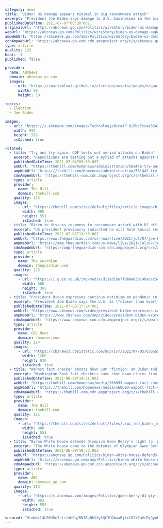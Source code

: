 ```yaml
---
category: news
title: "Biden: US damage appears minimal in big ransomware attack"
excerpt: "President Joe Biden says damage to U.S. businesses in the biggest ransomware attack on record appears to be minimal but information is still incomplete WASHINGTON -- President Joe Biden said ..."
publishedDateTime: 2021-07-07T00:28:00Z
originalUrl: "https://abcnews.go.com/Politics/wireStory/biden-us-damage-appears-minimal-big-ransomware-attack-78698595"
webUrl: "https://abcnews.go.com/Politics/wireStory/biden-us-damage-appears-minimal-big-ransomware-attack-78698595"
ampWebUrl: "https://abcnews.go.com/amp/Politics/wireStory/biden-us-damage-appears-minimal-big-ransomware-attack-78698595"
cdnAmpWebUrl: "https://abcnews-go-com.cdn.ampproject.org/c/s/abcnews.go.com/amp/Politics/wireStory/biden-us-damage-appears-minimal-big-ransomware-attack-78698595"
type: article
quality: 125
heat: -1
published: false

provider:
  name: ABCNews
  domain: abcnews.go.com
  images:
    - url: "https://smartableai.github.io/election/assets/images/organizations/abcnews.go.com-50x50.jpg"
      width: 50
      height: 50

topics:
  - Election
  - Joe Biden

images:
  - url: "https://s.abcnews.com/images/Technology/WireAP_815bc7ccea334212b926a8bdb978f0f7_16x9_992.jpg"
    width: 992
    height: 558
    isCached: true

related:
  - title: "Try and try again: GOP tests out myriad attacks on Biden"
    excerpt: "Republicans are testing out a myriad of attacks against President Biden, trying to turn public opinion against a popular president among key sectors of the electorate in hopes of boosting their chances in the 2022 midterm elections and beyond."
    publishedDateTime: 2021-07-04T09:50:00Z
    webUrl: "https://thehill.com/homenews/administration/561442-try-and-try-again-gop-tests-out-myriad-attacks-on-biden"
    ampWebUrl: "https://thehill.com/homenews/administration/561442-try-and-try-again-gop-tests-out-myriad-attacks-on-biden?amp"
    cdnAmpWebUrl: "https://thehill-com.cdn.ampproject.org/c/s/thehill.com/homenews/administration/561442-try-and-try-again-gop-tests-out-myriad-attacks-on-biden?amp"
    type: article
    provider:
      name: The Hill
      domain: thehill.com
    quality: 125
    images:
      - url: "https://thehill.com/sites/default/files/article_images/bidenjoe_063021getty_biden-gop.jpg"
        width: 980
        height: 551
        isCached: true
  - title: "Biden to discuss response to ransomware attack with US officials – live"
    excerpt: "US president previously indicated he will hold Russia responsible for hosting cyber-attackers"
    publishedDateTime: 2021-07-07T13:35:00Z
    webUrl: "https://www.theguardian.com/us-news/live/2021/jul/07/joe-biden-ransomware-attack-meeting-russia-latest-updates?page=with:block-60e5b8268f08d660ba38cd3e"
    ampWebUrl: "https://amp.theguardian.com/us-news/live/2021/jul/07/joe-biden-ransomware-attack-meeting-russia-latest-updates"
    cdnAmpWebUrl: "https://amp-theguardian-com.cdn.ampproject.org/c/s/amp.theguardian.com/us-news/live/2021/jul/07/joe-biden-ransomware-attack-meeting-russia-latest-updates"
    type: article
    provider:
      name: The Guardian
      domain: theguardian.com
    quality: 125
    images:
      - url: "https://i.guim.co.uk/img/media/d111d1be7fbb8e63014bacec54d46861f340c223/0_100_3000_1800/master/3000.jpg?width=300&quality=45&auto=format&fit=max&dpr=2&s=b842964094d28bd5634b9af48b92b8a4"
        width: 600
        height: 360
        isCached: true
  - title: "President Biden expresses cautious optimism on pandemic in July 4 address"
    excerpt: "President Joe Biden says the U.S. is \"closer than ever\" to beating COVID-19 as he warns Americans the pandemic is not yet over. Sean Sullivan of the Washington Post spoke with CBSN's Caitlin Huey-Burns about the message coming from the White House."
    publishedDateTime: 2021-07-05T17:24:00Z
    webUrl: "https://www.cbsnews.com/video/president-biden-expresses-cautious-optimism-on-pandemic-in-july-4th-address/"
    ampWebUrl: "https://www.cbsnews.com/amp/video/president-biden-expresses-cautious-optimism-on-pandemic-in-july-4th-address/"
    cdnAmpWebUrl: "https://www-cbsnews-com.cdn.ampproject.org/c/s/www.cbsnews.com/amp/video/president-biden-expresses-cautious-optimism-on-pandemic-in-july-4th-address/"
    type: article
    provider:
      name: CBS News
      domain: cbsnews.com
    quality: 124
    images:
      - url: "https://cbsnews3.cbsistatic.com/hub/i/r/2021/07/05/6306a585-3c5e-43ee-9533-469e02825ec7/thumbnail/1200x630/a171f12d4ab71446a3b714427f4f1cbd/cbsn-fusion-president-biden-expresses-cautious-optimism-on-pandemic-in-july-4th-address-thumbnail-747579-640x360.jpg"
        width: 1200
        height: 630
        isCached: true
  - title: "WaPost fact checker shoots down GOP 'fiction' on Biden and 'defund the police'"
    excerpt: "Washington Post fact-checkers have shot down claims from members of the Republican party in recent months that President Biden supports defunding or disbanding police departments in America."
    publishedDateTime: 2021-06-29T14:51:00Z
    webUrl: "https://thehill.com/homenews/media/560693-wapost-fact-checker-shoots-down-gop-fiction-on-biden-and-defund-the-police"
    ampWebUrl: "https://thehill.com/homenews/media/560693-wapost-fact-checker-shoots-down-gop-fiction-on-biden-and-defund-the-police?amp"
    cdnAmpWebUrl: "https://thehill-com.cdn.ampproject.org/c/s/thehill.com/homenews/media/560693-wapost-fact-checker-shoots-down-gop-fiction-on-biden-and-defund-the-police?amp"
    type: article
    provider:
      name: The Hill
      domain: thehill.com
    quality: 121
    images:
      - url: "https://thehill.com/sites/default/files/cruz_ted_biden_joe032221.png"
        width: 980
        height: 551
        isCached: true
  - title: "Biden White House defends Olympian Gwen Berry's right to 'peacefully protest' amid GOP attacks"
    excerpt: "The White House came to the defense of Olympian Gwen Berry after some Republicans called for her removal from Team USA over a demonstration at trials."
    publishedDateTime: 2021-06-29T19:33:00Z
    webUrl: "https://abcnews.go.com/Politics/biden-white-house-defends-olympian-gwen-berrys-peacefully/story?id=78555341"
    ampWebUrl: "https://abcnews.go.com/amp/Politics/biden-white-house-defends-olympian-gwen-berrys-peacefully/story?id=78555341"
    cdnAmpWebUrl: "https://abcnews-go-com.cdn.ampproject.org/c/s/abcnews.go.com/amp/Politics/biden-white-house-defends-olympian-gwen-berrys-peacefully/story?id=78555341"
    type: article
    provider:
      name: ABC
      domain: abcnews.go.com
    quality: 113
    images:
      - url: "https://s.abcnews.com/images/Politics/gwen-berry-01-gty-jc-210629_1624987414231_hpMain_16x9_992.jpg"
        width: 992
        height: 558
        isCached: true

secured: "9loNwLl4U86H8eIstifxbQq/RNIRgNhVXy6QC3DQAoaBjtcCOI+7aVcEgQynUIdJKOgpTPe86KGBGSXWxCSljy6rNjhwiqBk+Cg1x+Q9/N9BziOPL2D390V9MiGKil5T9XnmKRXzMh4XmA2nxBjnfAChzjo1VmSAQYOverrHpdqZjJxrktF8oWXURlwDYSd7TLK95Lmf9WOL0qKl/92k5YCZtm5kIhksz1kz7k8Hqs6ktKrnTQkOcUrOLhqUE5BtG5Adj6Bp3smbLo+w+pKFvDzglFrCqI/hZemyAw2hE0mgjtf7Wel838j4LNLZfWnnCprYvlyxKtut1ZV0tyo/d9BhdBSE0cbxQk4FDl5K8s0=;KWiMyVvzaUR65NQGqx9X+g=="
---
```


